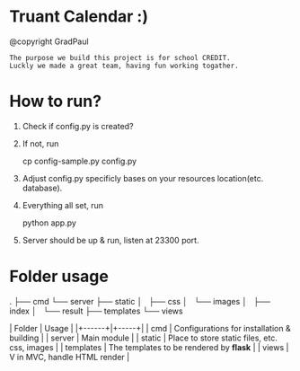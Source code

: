 # Truant Calendar :)

@copyright GradPaul

    The purpose we build this project is for school CREDIT.
    Luckly we made a great team, having fun working togather.

# How to run?

1. Check if config.py is created?
2. If not, run

    cp config-sample.py config.py

3. Adjust config.py specificly bases on your resources location(etc. database).
4. Everything all set, run

    python app.py

5. Server should be up & run, listen at 23300 port.

# Folder usage

.
├── cmd
└── server
    ├── static
    │   ├── css
    │   └── images
    │       ├── index
    │       └── result
    ├── templates
    └── views

| Folder | Usage |
|+------+|+-----+|
| cmd | Configurations for installation & building |
| server | Main module |
| static | Place to store static files, etc. css, images |
| templates | The templates to be rendered by __flask__ |
| views | V in MVC, handle HTML render |
